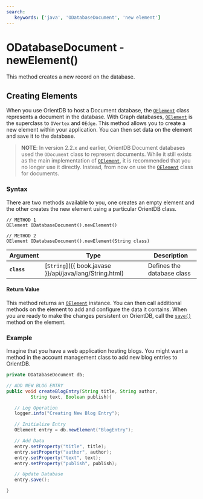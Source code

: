 ```yaml
---
search:
   keywords: ['java', 'ODatabaseDocument', 'new element']
---
```


# ODatabaseDocument - newElement()

This method creates a new record on the database.

## Creating Elements

When you use OrientDB to host a Document database, the [`OElement`](Java-Ref-OElement.md) class represents a document in the database.  With Graph databases, [`OElement`](Java-Ref-OElement.md) is the superclass to `OVertex` and `OEdge`.  This method allows you to create a new element within your application.   You can then set data on the element and save it to the database. 

>**NOTE**: In version 2.2.x and earlier, OrientDB Document databases used the `ODocument` class to represent documents.  While it still exists as the main implementation of [`OElement`](Java-Ref-OElement.md), it is recommended that you no longer use it directly.  Instead, from now on use the [`OElement`](Java-Ref-OElement.md) class for documents.

### Syntax

There are two methods available to you, one creates an empty element and the other creates the new element using a particular OrientDB class.

```
// METHOD 1
OElement ODatabaseDocument().newElement()

// METHOD 2
OElement ODatabaseDocument().newElement(String class)
```

| Argument | Type | Description |
|---|---|---|
| **`class`** | [`String`]({{ book.javase }}/api/java/lang/String.html) | Defines the database class |

#### Return Value

This method returns an [`OElement`](Java-Ref-OElement.md) instance.  You can then call additional methods on the element to add and configure the data it contains.  When you are ready to make the changes persistent on OrientDB, call the [`save()`](Java-Ref-OElement.md#saving-elements) method on the element.

### Example

Imagine that you have a web application hosting blogs.  You might want a method in the account management class to add new blog entries to OrientDB.

```java
private ODatabaseDocument db;

// ADD NEW BLOG ENTRY
public void createBlogEntry(String title, String author, 
         String text, Boolean publish){

   // Log Operation
   logger.info("Creating New Blog Entry");

   // Initialize Entry
   OElement entry = db.newElement("BlogEntry");

   // Add Data
   entry.setProperty("title", title);
   entry.setProperty("author", author);
   entry.setProperty("text", text);
   entry.setProperty("publish", publish);

   // Update Database
   entry.save();

}
```
